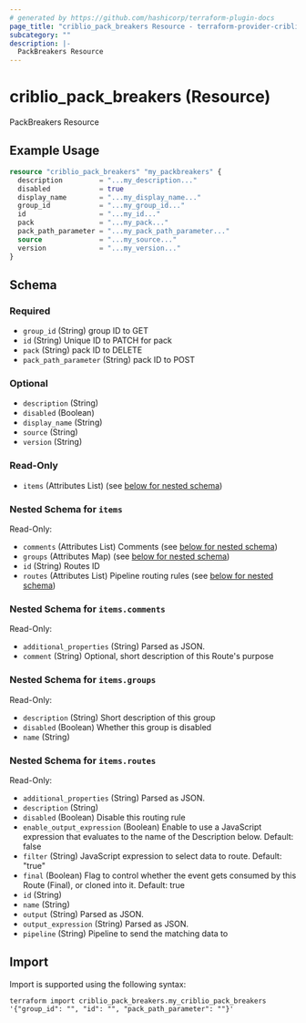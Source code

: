 ```yaml
---
# generated by https://github.com/hashicorp/terraform-plugin-docs
page_title: "criblio_pack_breakers Resource - terraform-provider-criblio"
subcategory: ""
description: |-
  PackBreakers Resource
---
```


# criblio_pack_breakers (Resource)

PackBreakers Resource

## Example Usage

```terraform
resource "criblio_pack_breakers" "my_packbreakers" {
  description         = "...my_description..."
  disabled            = true
  display_name        = "...my_display_name..."
  group_id            = "...my_group_id..."
  id                  = "...my_id..."
  pack                = "...my_pack..."
  pack_path_parameter = "...my_pack_path_parameter..."
  source              = "...my_source..."
  version             = "...my_version..."
}
```

<!-- schema generated by tfplugindocs -->
## Schema

### Required

- `group_id` (String) group ID to GET
- `id` (String) Unique ID to PATCH for pack
- `pack` (String) pack ID to DELETE
- `pack_path_parameter` (String) pack ID to POST

### Optional

- `description` (String)
- `disabled` (Boolean)
- `display_name` (String)
- `source` (String)
- `version` (String)

### Read-Only

- `items` (Attributes List) (see [below for nested schema](#nestedatt--items))

<a id="nestedatt--items"></a>
### Nested Schema for `items`

Read-Only:

- `comments` (Attributes List) Comments (see [below for nested schema](#nestedatt--items--comments))
- `groups` (Attributes Map) (see [below for nested schema](#nestedatt--items--groups))
- `id` (String) Routes ID
- `routes` (Attributes List) Pipeline routing rules (see [below for nested schema](#nestedatt--items--routes))

<a id="nestedatt--items--comments"></a>
### Nested Schema for `items.comments`

Read-Only:

- `additional_properties` (String) Parsed as JSON.
- `comment` (String) Optional, short description of this Route's purpose


<a id="nestedatt--items--groups"></a>
### Nested Schema for `items.groups`

Read-Only:

- `description` (String) Short description of this group
- `disabled` (Boolean) Whether this group is disabled
- `name` (String)


<a id="nestedatt--items--routes"></a>
### Nested Schema for `items.routes`

Read-Only:

- `additional_properties` (String) Parsed as JSON.
- `description` (String)
- `disabled` (Boolean) Disable this routing rule
- `enable_output_expression` (Boolean) Enable to use a JavaScript expression that evaluates to the name of the Description below. Default: false
- `filter` (String) JavaScript expression to select data to route. Default: "true"
- `final` (Boolean) Flag to control whether the event gets consumed by this Route (Final), or cloned into it. Default: true
- `id` (String)
- `name` (String)
- `output` (String) Parsed as JSON.
- `output_expression` (String) Parsed as JSON.
- `pipeline` (String) Pipeline to send the matching data to

## Import

Import is supported using the following syntax:

```shell
terraform import criblio_pack_breakers.my_criblio_pack_breakers '{"group_id": "", "id": "", "pack_path_parameter": ""}'
```
